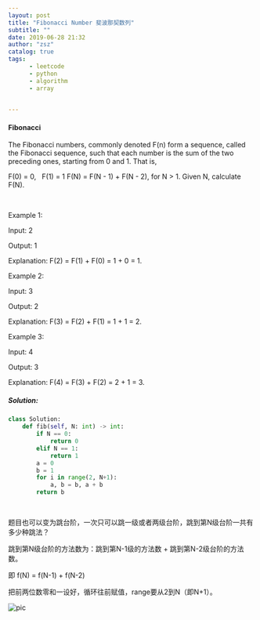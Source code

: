 ```yaml
---
layout: post
title: "Fibonacci Number 斐波那契数列"
subtitle: ""
date: 2019-06-28 21:32
author: "zsz"
catalog: true
tags: 
      - leetcode
      - python
      - algorithm
      - array
      

---
```







#### Fibonacci

The Fibonacci numbers, commonly denoted F(n) form a sequence, called the Fibonacci sequence, such that each number is the sum of the two preceding ones, starting from 0 and 1. That is,

F(0) = 0,   F(1) = 1
F(N) = F(N - 1) + F(N - 2), for N > 1.
Given N, calculate F(N).

 

Example 1:

Input: 2

Output: 1

Explanation: F(2) = F(1) + F(0) = 1 + 0 = 1.

Example 2:

Input: 3

Output: 2

Explanation: F(3) = F(2) + F(1) = 1 + 1 = 2.

Example 3:

Input: 4

Output: 3

Explanation: F(4) = F(3) + F(2) = 2 + 1 = 3.
 


















##### Solution:

```python
class Solution:
    def fib(self, N: int) -> int:
        if N == 0:
            return 0
        elif N == 1:
            return 1
        a = 0
        b = 1
        for i in range(2, N+1):
            a, b = b, a + b
        return b

                
```
题目也可以变为跳台阶，一次只可以跳一级或者两级台阶，跳到第N级台阶一共有多少种跳法？

跳到第N级台阶的方法数为：跳到第N-1级的方法数 + 跳到第N-2级台阶的方法数。

即 f(N) = f(N-1) + f(N-2)

把前两位数零和一设好，循环往前赋值，range要从2到N（即N+1）。


![pic](http://ww4.sinaimg.cn/large/006tNc79gy1g4hj745633j30ug0gmwge.jpg)


